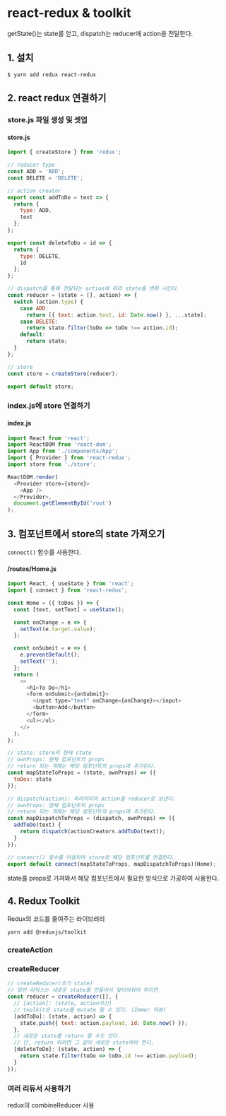 # react-redux & toolkit

getState()는 state를 얻고, dispatch는 reducer에 action을 전달한다.

## 1. 설치

```
$ yarn add redux react-redux
```

## 2. react redux 연결하기

### store.js 파일 생성 및 셋업

#### store.js
```js
import { createStore } from 'redux';

// reducer type
const ADD = 'ADD';
const DELETE = 'DELETE';

// action creator
export const addToDo = text => {
  return {
    type: ADD,
    text
  };
};

export const deleteToDo = id => {
  return {
    type: DELETE,
    id
  };
};

// dispatch를 통해 전달되는 action에 따라 state를 변화 시킨다.
const reducer = (state = [], action) => {
  switch (action.type) {
    case ADD:
      return [{ text: action.text, id: Date.now() }, ...state];
    case DELETE:
      return state.filter(toDo => toDo !== action.id);
    default:
      return state;
  }
};

// store
const store = createStore(reducer);

export default store;
```

### index.js에 store 연결하기

#### index.js

```js
import React from 'react';
import ReactDOM from 'react-dom';
import App from './components/App';
import { Provider } from 'react-redux';
import store from './store';

ReactDOM.render(
  <Provider store={store}>
    <App />
  </Provider>,
  document.getElementById('root')
);

```

## 3. 컴포넌트에서 store의 state 가져오기

`connect()` 함수를 사용한다.

#### /routes/Home.js

```js
import React, { useState } from 'react';
import { connect } from 'react-redux';

const Home = ({ toDos }) => {
  const [text, setText] = useState();

  const onChange = e => {
    setText(e.target.value);
  };

  const onSubmit = e => {
    e.preventDefault();
    setText('');
  };
  return (
    <>
      <h1>To Do</h1>
      <form onSubmit={onSubmit}>
        <input type="text" onChange={onChange}></input>
        <button>Add</button>
      </form>
      <ul></ul>
    </>
  );
};

// state: store의 현재 state
// ownProps: 현재 컴포넌트의 props
// return 되는 객체는 해당 컴포넌트의 props에 추가된다.
const mapStateToProps = (state, ownProps) => ({
  toDos: state
});

// dispatch(action): 파라미터의 action을 reducer로 보낸다.
// ownProps: 현재 컴포넌트의 props
// return 되는 객체는 해당 컴포넌트의 props에 추가된다.
const mapDispatchToProps = (dispatch, ownProps) => ({
  addToDo(text) {
    return dispatch(actionCreators.addToDo(text));
  }
});

// connect() 함수를 이용하여 store와 해당 컴포넌트를 연결한다.
export default connect(mapStateToProps, mapDispatchToProps)(Home);
```

state를 props로 가져와서 해당 컴포넌트에서 필요한 방식으로 가공하여 사용한다.

## 4. Redux Toolkit

Redux의 코드를 줄여주는 라이브러리

```
yarn add @reduxjs/toolkit
```

### createAction

### createReducer

```js
// createReducer(초기 state)
// 일반 리덕스는 새로운 state를 만들어서 덮어씌워야 하지만
const reducer = createReducer([], {
  // [action]: (state, action자신)
  // toolkit은 state를 mutate 할 수 있다. (Immer 덕분)
  [addToDo]: (state, action) => {
    state.push({ text: action.payload, id: Date.now() });
  },
  // 새로운 state를 return 할 수도 있다.
  // 단, return 하려면 그 값이 새로운 state여야 한다.
  [deleteToDo]: (state, action) => {
    return state.filter(toDo => toDo.id !== action.payload);
  }
});

```


### 여러 리듀서 사용하기

redux의 combineReducer 사용

